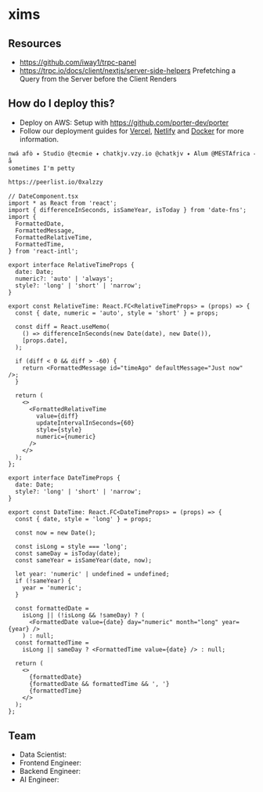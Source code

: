 # xims

## Resources

- <https://github.com/iway1/trpc-panel>
- <https://trpc.io/docs/client/nextjs/server-side-helpers> Prefetching a Query from the Server before the Client Renders

## How do I deploy this?

- Deploy on AWS: Setup with <https://github.com/porter-dev/porter>
- Follow our deployment guides for [Vercel](https://create.t3.gg/en/deployment/vercel), [Netlify](https://create.t3.gg/en/deployment/netlify) and [Docker](https://create.t3.gg/en/deployment/docker) for more information.

```md
nwá afò ✦ Studio @tecmie ✦ chatkjv.vzy.io @chatkjv ✦ Alum @MESTAfrica ✦ AI hacker 🍒 prev @kpilens #sendboxng
å
sometimes I'm petty

https://peerlist.io/0xalzzy
```

```tsx
// DateComponent.tsx
import * as React from 'react';
import { differenceInSeconds, isSameYear, isToday } from 'date-fns';
import {
  FormattedDate,
  FormattedMessage,
  FormattedRelativeTime,
  FormattedTime,
} from 'react-intl';

export interface RelativeTimeProps {
  date: Date;
  numeric?: 'auto' | 'always';
  style?: 'long' | 'short' | 'narrow';
}

export const RelativeTime: React.FC<RelativeTimeProps> = (props) => {
  const { date, numeric = 'auto', style = 'short' } = props;

  const diff = React.useMemo(
    () => differenceInSeconds(new Date(date), new Date()),
    [props.date],
  );

  if (diff < 0 && diff > -60) {
    return <FormattedMessage id="timeAgo" defaultMessage="Just now" />;
  }

  return (
    <>
      <FormattedRelativeTime
        value={diff}
        updateIntervalInSeconds={60}
        style={style}
        numeric={numeric}
      />
    </>
  );
};

export interface DateTimeProps {
  date: Date;
  style?: 'long' | 'short' | 'narrow';
}

export const DateTime: React.FC<DateTimeProps> = (props) => {
  const { date, style = 'long' } = props;

  const now = new Date();

  const isLong = style === 'long';
  const sameDay = isToday(date);
  const sameYear = isSameYear(date, now);

  let year: 'numeric' | undefined = undefined;
  if (!sameYear) {
    year = 'numeric';
  }

  const formattedDate =
    isLong || (!isLong && !sameDay) ? (
      <FormattedDate value={date} day="numeric" month="long" year={year} />
    ) : null;
  const formattedTime =
    isLong || sameDay ? <FormattedTime value={date} /> : null;

  return (
    <>
      {formattedDate}
      {formattedDate && formattedTime && ', '}
      {formattedTime}
    </>
  );
};
```

## Team

- Data Scientist:
- Frontend Engineer:
- Backend Engineer:
- AI Engineer:
